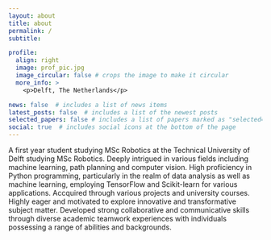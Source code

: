 ```yaml
---
layout: about
title: about
permalink: /
subtitle: 

profile:
  align: right
  image: prof_pic.jpg
  image_circular: false # crops the image to make it circular
  more_info: >
    <p>Delft, The Netherlands</p>

news: false  # includes a list of news items
latest_posts: false  # includes a list of the newest posts
selected_papers: false # includes a list of papers marked as "selected={true}"
social: true  # includes social icons at the bottom of the page
---
```

A first year student studying MSc Robotics at the Technical University of Delft studying MSc Robotics. Deeply intrigued in various fields including machine learning, path planning and computer vision. High proficiency in Python programming, particularly in the realm of data analysis as well as machine learning, employing TensorFlow and Scikit-learn for various applications. Accquired through various projects and university courses. Highly eager and motivated to explore innovative and transformative subject matter. Developed strong collaborative and communicative skills through diverse academic teamwork experiences with individuals possessing a range of abilities and backgrounds.

